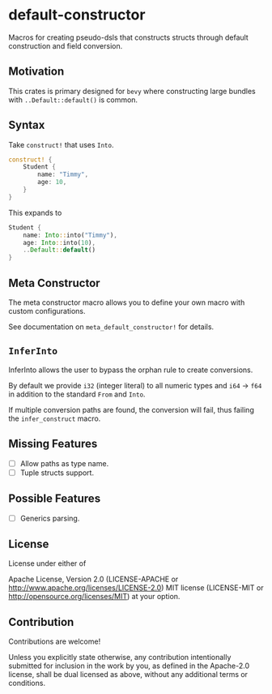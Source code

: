 # default-constructor

Macros for creating pseudo-dsls that constructs structs through
default construction and field conversion.

## Motivation

This crates is primary designed for `bevy` where constructing large bundles
with `..Default::default()` is common.

## Syntax

Take `construct!` that uses `Into`.

```rust
construct! {
    Student {
        name: "Timmy",
        age: 10,
    }
}
```

This expands to

```rust
Student {
    name: Into::into("Timmy"),
    age: Into::into(10),
    ..Default::default()
}
```

## Meta Constructor

The meta constructor macro allows you to define your own macro with
custom configurations.

See documentation on `meta_default_constructor!` for details.

## `InferInto`

InferInto allows the user to bypass the orphan rule to create conversions.

By default we provide `i32` (integer literal) to all numeric types
and `i64` -> `f64` in addition to the standard `From` and `Into`.

If multiple conversion paths are found, the conversion will fail,
thus failing the `infer_construct` macro.

## Missing Features

- [ ] Allow paths as type name.
- [ ] Tuple structs support.

## Possible Features

- [ ] Generics parsing.

## License

License under either of

Apache License, Version 2.0 (LICENSE-APACHE or <http://www.apache.org/licenses/LICENSE-2.0>)
MIT license (LICENSE-MIT or <http://opensource.org/licenses/MIT>)
at your option.

## Contribution

Contributions are welcome!

Unless you explicitly state otherwise, any contribution intentionally submitted for inclusion in the work by you, as defined in the Apache-2.0 license, shall be dual licensed as above, without any additional terms or conditions.